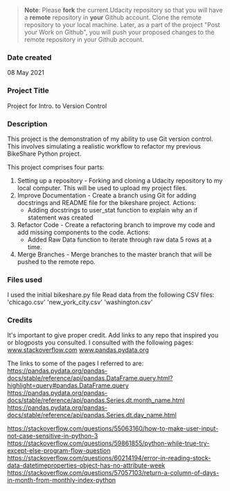 >**Note**: Please **fork** the current Udacity repository so that you will have a **remote** repository in **your** Github account. Clone the remote repository to your local machine. Later, as a part of the project "Post your Work on Github", you will push your proposed changes to the remote repository in your Github account.

### Date created
08 May 2021

### Project Title
Project for Intro. to Version Control

### Description
This project is the demonstration of my ability to use Git version control.
This involves simulating a realistic workflow to refactor my previous BikeShare Python project.

This project comprises four parts:
1. Setting up a repository - Forking and cloning a Udacity repository to my local computer. This will be used to upload my project files.
2. Improve Documentation - Create a branch using Git for adding docstrings and README file for the bikeshare project.
        Actions:
    *   Adding docstrings to user_stat function to explain why an if statement was created
3. Refactor Code - Create a refactoring branch to improve my code and add missing components to the code.
        Actions:
    *   Added Raw Data function to iterate through raw data 5 rows at a time.
4. Merge Branches - Merge branches to the master branch that will be pushed to the remote repo.

### Files used
I used the initial bikeshare.py file
Read data from the following CSV files:
'chicago.csv'
'new_york_city.csv'
'washington.csv'


### Credits
It's important to give proper credit. Add links to any repo that inspired you or blogposts you consulted.
I consulted with the following pages:
www.stackoverflow.com
www.pandas.pydata.org

The links to some of the pages I referred to are:
https://pandas.pydata.org/pandas-docs/stable/reference/api/pandas.DataFrame.query.html?highlight=query#pandas.DataFrame.query
https://pandas.pydata.org/pandas-docs/stable/reference/api/pandas.Series.dt.month_name.html
https://pandas.pydata.org/pandas-docs/stable/reference/api/pandas.Series.dt.day_name.html

https://stackoverflow.com/questions/55063160/how-to-make-user-input-not-case-sensitive-in-python-3
https://stackoverflow.com/questions/59861855/python-while-true-try-except-else-program-flow-question
https://stackoverflow.com/questions/60214194/error-in-reading-stock-data-datetimeproperties-object-has-no-attribute-week
https://stackoverflow.com/questions/57057103/return-a-column-of-days-in-month-from-monthly-index-python
